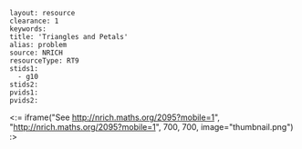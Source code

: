 ````
layout: resource
clearance: 1
keywords:
title: 'Triangles and Petals'
alias: problem
source: NRICH
resourceType: RT9
stids1: 
  - g10
stids2:
pvids1:
pvids2:

````

<:= iframe("See http://nrich.maths.org/2095?mobile=1", "http://nrich.maths.org/2095?mobile=1", 700, 700, image="thumbnail.png") :>

